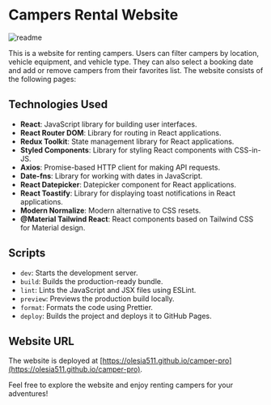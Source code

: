 # Campers Rental Website
![readme](https://github.com/Olesia511/camper-pro/assets/131859369/262c741d-8bf0-4c28-a61d-1107c9ac374f)

This is a website for renting campers. Users can filter campers by location, vehicle equipment, and vehicle type. They can also select a booking date and add or remove campers from their favorites list. The website consists of the following pages:

## Technologies Used

- **React**: JavaScript library for building user interfaces.
- **React Router DOM**: Library for routing in React applications.
- **Redux Toolkit**: State management library for React applications.
- **Styled Components**: Library for styling React components with CSS-in-JS.
- **Axios**: Promise-based HTTP client for making API requests.
- **Date-fns**: Library for working with dates in JavaScript.
- **React Datepicker**: Datepicker component for React applications.
- **React Toastify**: Library for displaying toast notifications in React applications.
- **Modern Normalize**: Modern alternative to CSS resets.
- **@Material Tailwind React**: React components based on Tailwind CSS for Material design.

## Scripts

- `dev`: Starts the development server.
- `build`: Builds the production-ready bundle.
- `lint`: Lints the JavaScript and JSX files using ESLint.
- `preview`: Previews the production build locally.
- `format`: Formats the code using Prettier.
- `deploy`: Builds the project and deploys it to GitHub Pages.

## Website URL

The website is deployed at [https://olesia511.github.io/camper-pro](https://olesia511.github.io/camper-pro).

Feel free to explore the website and enjoy renting campers for your adventures!
